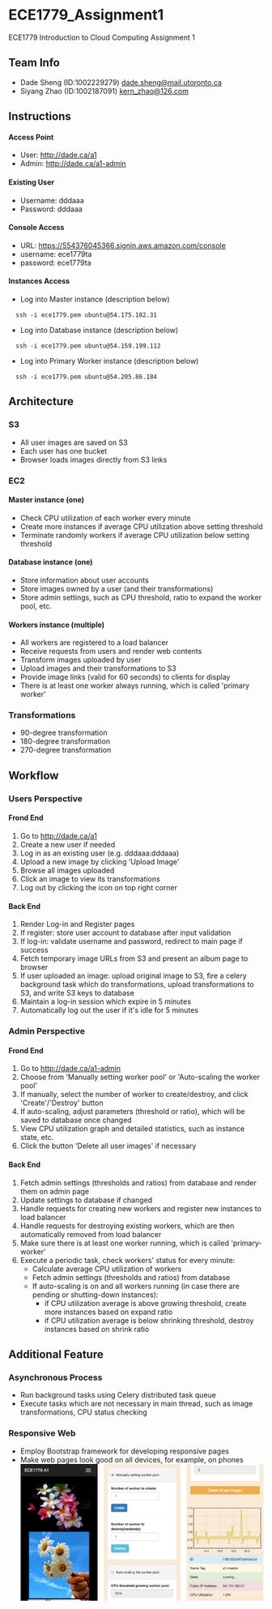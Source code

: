 # ECE1779_Assignment1
ECE1779 Introduction to Cloud Computing Assignment 1
## Team Info
- Dade Sheng (ID:1002229279) dade.sheng@mail.utoronto.ca
- Siyang Zhao (ID:1002187091) kern_zhao@126.com
## Instructions
#### Access Point
- User: http://dade.ca/a1
- Admin: http://dade.ca/a1-admin
#### Existing User
- Username: dddaaa
- Password: dddaaa
#### Console Access
- URL: https://554376045366.signin.aws.amazon.com/console
- username: ece1779ta
- password: ece1779ta
#### Instances Access
- Log into Master instance (description below)
```
  ssh -i ece1779.pem ubuntu@54.175.182.31
```
- Log into Database instance (description below)
```
  ssh -i ece1779.pem ubuntu@54.159.199.112
```
- Log into Primary Worker instance (description below)
```
  ssh -i ece1779.pem ubuntu@54.205.86.184
```
## Architecture
### S3
- All user images are saved on S3
- Each user has one bucket
- Browser loads images directly from S3 links
### EC2
#### Master instance (one)
- Check CPU utilization of each worker every minute
- Create more instances if average CPU utilization above setting threshold
- Terminate randomly workers if average CPU utilization below setting threshold
#### Database instance (one)
- Store information about user accounts
- Store images owned by a user (and their transformations)
- Store admin settings, such as CPU threshold, ratio to expand the worker pool, etc.
#### Workers instance (multiple)
- All workers are registered to a load balancer
- Receive requests from users and render web contents
- Transform images uploaded by user
- Upload images and their transformations to S3
- Provide image links (valid for 60 seconds) to clients for display
- There is at least one worker always running, which is called 'primary worker'
### Transformations
* 90-degree transformation
* 180-degree transformation
* 270-degree transformation
## Workflow
### Users Perspective
#### Frond End
1. Go to http://dade.ca/a1
2. Create a new user if needed
3. Log in as an existing user (e.g. dddaaa:dddaaa)
4. Upload a new image by clicking 'Upload Image'
5. Browse all images uploaded
6. Click an image to view its transformations
7. Log out by clicking the icon on top right corner
#### Back End
1. Render Log-in and Register pages
2. If register: store user account to database after input validation
3. If log-in: validate username and password, redirect to main page if success
4. Fetch temporary image URLs from S3 and present an album page to browser
5. If user uploaded an image: upload original image to S3, fire a celery background task which do transformations, upload transformations to S3, and write S3 keys to database
6. Maintain a log-in session which expire in 5 minutes
7. Automatically log out the user if it's idle for 5 minutes
### Admin Perspective
#### Frond End
1. Go to http://dade.ca/a1-admin
2. Choose from 'Manually setting worker pool' or 'Auto-scaling the worker pool'
3. If manually, select the number of worker to create/destroy, and click 'Create'/'Destroy' button
4. If auto-scaling, adjust parameters (threshold or ratio), which will be saved to database once changed
5. View CPU utilization graph and detailed statistics, such as instance state, etc.
6. Click the button 'Delete all user images' if necessary
#### Back End
1. Fetch admin settings (thresholds and ratios) from database and render them on admin page
2. Update settings to database if changed
3. Handle requests for creating new workers and register new instances to load balancer
4. Handle requests for destroying existing workers, which are then automatically removed from load balancer
5. Make sure there is at least one worker running, which is called 'primary-worker'
6. Execute a periodic task, check workers' status for every minute:
   * Calculate average CPU utilization of workers
   * Fetch admin settings (thresholds and ratios) from database
   * If auto-scaling is on and all workers running (in case there are pending or shutting-down instances):
      * if CPU utilization average is above growing threshold, create more instances based on expand ratio
      * if CPU utilization average is below shrinking threshold, destroy instances based on shrink ratio
## Additional Feature
### Asynchronous Process
- Run background tasks using Celery distributed task queue
- Execute tasks which are not necessary in main thread, such as image transformations, CPU status checking
### Responsive Web
- Employ Bootstrap framework for developing responsive pages
- Make web pages look good on all devices, for example, on phones
![Alt text](/document/responsive.jpg?raw=true "Optional Title")

